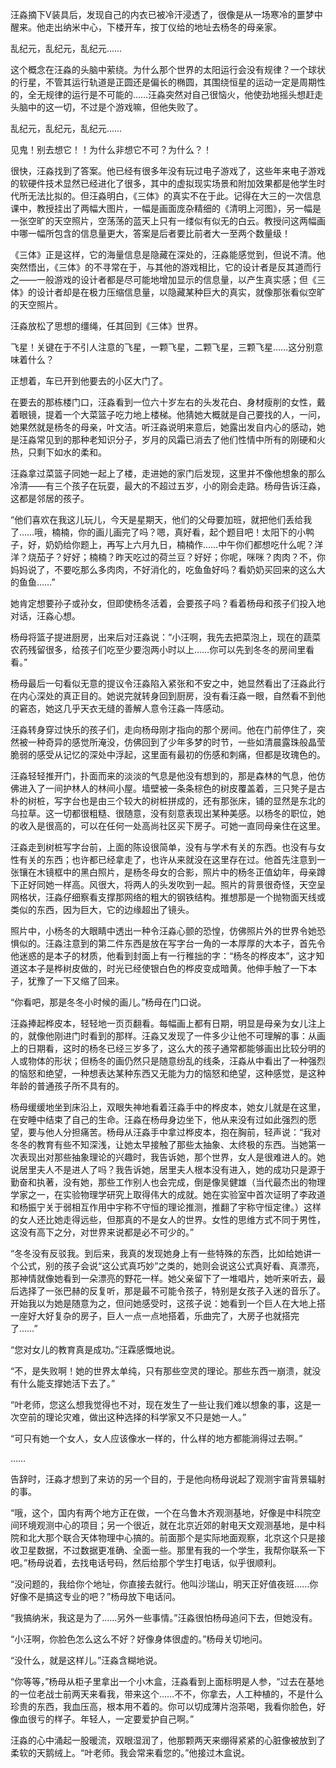 汪淼摘下V装具后，发现自己的内衣已被冷汗浸透了，很像是从一场寒冷的噩梦中醒来。他走出纳米中心，下楼开车，按丁仪给的地址去杨冬的母亲家。

乱纪元，乱纪元，乱纪元……

这个概念在汪淼的头脑中萦绕。为什么那个世界的太阳运行会没有规律？一个球状的行星，不管其运行轨道是正圆还是偏长的椭圆，其围绕恒星的运动一定是周期性的，全无规律的运行是不可能的……汪淼突然对自己很恼火，他使劲地摇头想赶走头脑中的这一切，不过是个游戏嘛，但他失败了。

乱纪元，乱纪元，乱纪元……

见鬼！别去想它！！为什么非想它不可？为什么？！

很快，汪淼找到了答案。他已经有很多年没有玩过电子游戏了，这些年来电子游戏的软硬件技术显然已经进化了很多，其中的虚拟现实场景和附加效果都是他学生时代所无法比拟的。但汪淼明白，《三体》的真实不在于此。记得在大三的一次信息课中，教授挂出了两幅大图片，一幅是画面庞杂精细的《清明上河图》，另一幅是一张空旷的天空照片，空荡荡的蓝天上只有一缕似有似无的白云。教授问这两幅画中哪一幅所包含的信息量更大，答案是后者要比前者大一至两个数量级！

《三体》正是这样，它的海量信息是隐藏在深处的，汪淼能感觉到，但说不清。他突然悟出，《三体》的不寻常在于，与其他的游戏相比，它的设计者是反其道而行之——一般游戏的设计者都是尽可能地增加显示的信息量，以产生真实感；但《三体》的设计者却是在极力压缩信息量，以隐藏某种巨大的真实，就像那张看似空旷的天空照片。

汪淼放松了思想的缰绳，任其回到《三体》世界。

飞星！关键在于不引人注意的飞星，一颗飞星，二颗飞星，三颗飞星……这分别意味着什么？

正想着，车已开到他要去的小区大门了。

在要去的那栋楼门口，汪淼看到一位六十岁左右的头发花白、身材瘦削的女性，戴着眼镜，提着一个大菜篮子吃力地上楼梯。他猜她大概就是自己要找的人，一问，她果然就是杨冬的母亲，叶文洁。听汪淼说明来意后，她露出发自内心的感动，她是汪淼常见到的那种老知识分子，岁月的风霜已消去了他们性情中所有的刚硬和火热，只剩下如水的柔和。

汪淼拿过菜篮子同她一起上了楼，走进她的家门后发现，这里并不像他想象的那么冷清——有三个孩子在玩耍，最大的不超过五岁，小的刚会走路。杨母告诉汪淼，这都是邻居的孩子。

“他们喜欢在我这儿玩儿，今天是星期天，他们的父母要加班，就把他们丢给我了……哦，楠楠，你的画儿画完了吗？嗯，真好看，起个题目吧！太阳下的小鸭子，好，奶奶给你题上，再写上六月九日，楠楠作……中午你们都想吃什么呢？洋洋？烧茄子？好好；楠楠？昨天吃过的荷兰豆？好好；你呢，咪咪？肉肉？不，你妈妈说了，不要吃那么多肉肉，不好消化的，吃鱼鱼好吗？看奶奶买回来的这么大的鱼鱼……”

她肯定想要孙子或孙女，但即使杨冬活着，会要孩子吗？看着杨母和孩子们投入地对话，汪淼心想。

杨母将篮子提进厨房，出来后对汪淼说：“小汪啊，我先去把菜泡上，现在的蔬菜农药残留很多，给孩子们吃至少要泡两小时以上……你可以先到冬冬的房间里看看。”

杨母最后一句看似无意的提议令汪淼陷入紧张和不安之中，她显然看出了汪淼此行在内心深处的真正目的。她说完就转身回到厨房，没有看汪淼一眼，自然看不到他的窘态，她这几乎天衣无缝的善解人意令汪淼一阵感动。

汪淼转身穿过快乐的孩子们，走向杨母刚才指向的那个房间。他在门前停住了，突然被一种奇异的感觉所淹没，仿佛回到了少年多梦的时节，一些如清晨露珠般晶莹脆弱的感受从记忆的深处中浮起，这里面有最初的伤感和刺痛，但都是玫瑰色的。

汪淼轻轻推开门，扑面而来的淡淡的气息是他没有想到的，那是森林的气息，他仿佛进入了一间护林人的林间小屋。墙壁被一条条棕色的树皮覆盖着，三只凳子是古朴的树桩，写字台也是由三个较大的树桩拼成的，还有那张床，铺的显然是东北的乌拉草。这一切都很粗糙、很随意，没有刻意表现出某种美感。以杨冬的职位，她的收入是很高的，可以在任何一处高尚社区买下房子。可她一直同母亲住在这里。

汪淼走到树桩写字台前，上面的陈设很简单，没有与学术有关的东西。也没有与女性有关的东西；也许都已经拿走了，也许从来就没在这里存在过。他首先注意到一张镶在木镜框中的黑白照片，是杨冬母女的合影，照片中的杨冬正值幼年，母亲蹲下正好同她一样高。风很大，将两人的头发吹到一起。照片的背景很奇怪，天空呈网格状，汪淼仔细察看支撑那网络的粗大的钢铁结构。推想那是一个抛物面天线或类似的东西，因为巨大，它的边缘超出了镜头。

照片中，小杨冬的大眼睛中透出一种令汪淼心颤的恐惶，仿佛照片外的世界令她恐惧似的。汪淼注意到的第二件东西是放在写字台一角的一本厚厚的大本子，首先令他迷惑的是本子的材质，他看到封面上有一行稚拙的字：“杨冬的桦皮本”，这才知道这本子是桦树皮做的，时光已经使银白色的桦皮变成暗黄。他伸手触了一下本子，犹豫了一下又缩了回来。

“你看吧，那是冬冬小时候的画儿。”杨母在门口说。

汪淼捧起桦皮本，轻轻地一页页翻看。每幅画上都有日期，明显是母亲为女儿注上的，就像他刚进门时看到的那样。汪淼又发现了一件多少让他不可理解的事：从画上的日期看，这时的杨冬已经三岁多了，这么大的孩子通常都能够画出比较分明的人或物体的形状；但杨冬的画仍然只是随意纷乱的线条，汪淼从中看出了一种强烈的恼怒和绝望，一种想表达某种东西又无能为力的恼怒和绝望，这种感觉，是这种年龄的普通孩子所不具有的。

杨母缓缓地坐到床沿上，双眼失神地看着汪淼手中的桦皮本，她女儿就是在这里，在安睡中结束了自己的生命。汪淼在杨母身边坐下，他从来没有过如此强烈的愿望，要与他人分担痛苦。杨母从汪淼手中拿过桦皮本，抱在胸前，轻声说：“我对冬冬的教育有些不知深浅，让她太早接触了那些太抽象、太终极的东西。当她第一次表现出对那些抽象理论的兴趣时，我告诉她，那个世界，女人是很难进人的。她说居里夫人不是进人了吗？我告诉她，居里夫人根本没有进入，她的成功只是源于勤奋和执著，没有她，那些工作别人也会完成，倒是像吴健雄（当代最杰出的物理学家之一，在实验物理学研究上取得伟大的成就。她在实验室中首次证明了李政道和杨振宁关于弱相互作用中宇称不守恒的理论推测，推翻了宇称守恒定律。）这样的女人还比她走得远些，但那真的不是女人的世界。女性的思维方式不同于男性，这没有高下之分，对世界来说都是必不可少的。”

“冬冬没有反驳我。到后来，我真的发现她身上有一些特殊的东西，比如给她讲一个公式，别的孩子会说“这公式真巧妙”之类的，她则会说这公式真好看、真漂亮，那神情就像她看到一朵漂亮的野花一样。她父亲留下了一堆唱片，她听来听去，最后选择了一张巴赫的反复听，那是最不可能令孩子，特别是女孩子入迷的音乐了。开始我以为她是随意为之，但问她感受时，这孩子说：她看到一个巨人在大地上搭一座好大好复杂的房子，巨人一点一点地搭着，乐曲完了，大房子也就搭完了……”

“您对女儿的教育真是成功。”汪霖感慨地说。

“不，是失败啊！她的世界太单纯，只有那些空灵的理论。那些东西一崩溃，就没有什么能支撑她活下去了。”

“叶老师，您这么想我觉得也不对，现在发生了一些让我们难以想象的事，这是一次空前的理论灾难，做出这种选择的科学家又不只是她一人。”

“可只有她一个女人，女人应该像水一样的，什么样的地方都能淌得过去啊。”

……

告辞时，汪淼才想到了来访的另一个目的，于是他向杨母说起了观测宇宙背景辐射的事。

“哦，这个，国内有两个地方正在做，一个在乌鲁木齐观测基地，好像是中科院空间环境观测中心的项目；另一个很近，就在北京近郊的射电天文观测基地，是中科院和北大那个联合天体物理中心搞的。前面那个是实际地面观察，北京这个只是接收卫星数据，不过数据更准确、全面一些。那里有我的一个学生，我帮你联系一下吧。”杨母说着，去找电话号码，然后给那个学生打电话，似乎很顺利。

“没问题的，我给你个地址，你直接去就行。他叫沙瑞山，明天正好值夜班……你好像不是搞这专业的吧？”杨母放下电话问。

“我搞纳米，我这是为了……另外一些事情。”汪淼很怕杨母追问下去，但她没有。

“小汪啊，你脸色怎么这么不好？好像身体很虚的。”杨母关切地问。

“没什么，就是这样儿。”汪淼含糊地说。

“你等等，”杨母从柜子里拿出一个小木盒，汪淼看到上面标明是人参，“过去在基地的一位老战士前两天来看我，带来这个……不不，你拿去，人工种植的，不是什么珍贵的东西，我血压高，根本用不着的。你可以切成薄片泡茶喝，我看你脸色，好像血很亏的样子。年轻人，一定要爱护自己啊。”

汪淼的心中涌起一股暖流，双眼湿润了，他那颗两天来绷得紧紧的心脏像被放到了柔软的天鹅绒上。“叶老师。我会常来看您的。”他接过木盒说。